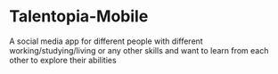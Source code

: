 # Talentopia-Mobile
A social media app for different people with different working/studying/living or any other skills and want to learn from each other to explore their abilities
